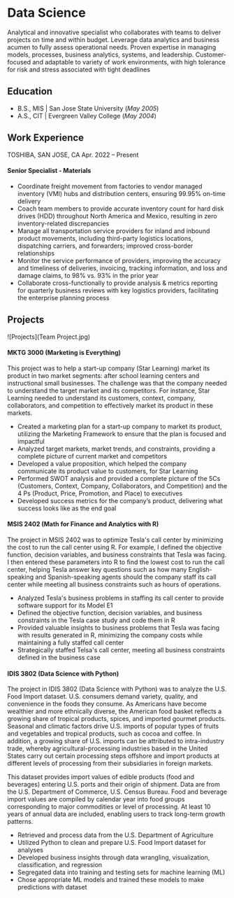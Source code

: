 # Data Science
Analytical and innovative specialist who collaborates with teams to deliver projects on time and within budget. Leverage data analytics and business acumen to fully assess operational needs. Proven expertise in managing models, processes, business analytics, systems, and leadership. Customer-focused and adaptable to variety of work environments, with high tolerance for risk and stress associated with tight deadlines

## Education
- B.S., MIS | San Jose State University (_May 2005_)
- A.S., CIT | Evergreen Valley College (_May 2004_)

## Work Experience
TOSHIBA, SAN JOSE, CA						                   Apr. 2022 – Present
#### Senior Specialist - Materials

- Coordinate freight movement from factories to vendor managed inventory (VMI) hubs and distribution centers, ensuring 99.95% on-time delivery
- Coach team members to provide accurate inventory count for hard disk drives (HDD) throughout North America and Mexico, resulting in zero inventory-related discrepancies
- Manage all transportation service providers for inland and inbound product movements, including third-party logistics locations, dispatching carriers, and forwarders; improved cross-border relationships 
- Monitor the service performance of providers, improving the accuracy and timeliness of deliveries, invoicing, tracking information, and loss and damage claims, to 98% vs. 93% in the prior year
- Collaborate cross-functionally to provide analysis & metrics reporting for quarterly business reviews with key logistics providers, facilitating the enterprise planning process


## Projects

![Projects](Team Project.jpg)

#### MKTG 3000 (Marketing is Everything)

This project was to help a start-up company (Star Learning) market its product in two market segments: after school learning centers and instructional small businesses. The challenge was that the company needed to understand the target market and its competitors. For instance, Star Learning needed to understand its customers, context, company, collaborators, and competition to effectively market its product in these markets.

- Created a marketing plan for a start-up company to market its product, utilizing the Marketing Framework to ensure that the plan is focused and impactful
- Analyzed target markets, market trends, and constraints, providing a complete picture of current market and competitors
- Developed a value proposition, which helped the company communicate its product value to customers, for Star Learning
- Performed SWOT analysis and provided a complete picture of the 5Cs (Customers, Context, Company, Collaborators, and Competition) and the 4 Ps (Product, Price, Promotion, and Place) to executives
- Developed success metrics for the company’s product, delivering what success looks like as the end goal

#### MSIS 2402 (Math for Finance and Analytics with R)

The project in MSIS 2402 was to optimize Tesla's call center by minimizing the cost to run the call center using R. For example, I defined the objective function, decision variables, and business constraints that Tesla was facing. I then entered these parameters into R to find the lowest cost to run the call center, helping Tesla answer key questions such as how many English-speaking and Spanish-speaking agents should the company staff its call center while meeting all business constraints such as hours of operations.

- Analyzed Tesla's business problems in staffing its call center to provide software support for its Model E1
- Defined the objective function, decision variables, and business constraints in the Tesla case study and code them in R
- Provided valuable insights to business problems that Tesla was facing with results generated in R, minimizing the company costs while maintaining a fully staffed call center
- Strategically staffed Telsa's call center, meeting all business constraints defined in the business case

#### IDIS 3802 (Data Science with Python)

The project in IDIS 3802 (Data Science with Python) was to analyze the U.S. Food Import dataset. U.S. consumers demand variety, quality, and convenience in the foods they consume. As Americans have become wealthier and more ethnically diverse, the American food basket reflects a growing share of tropical products, spices, and imported gourmet products. Seasonal and climatic factors drive U.S. imports of popular types of fruits and vegetables and tropical products, such as cocoa and coffee. In addition, a growing share of U.S. imports can be attributed to intra-industry trade, whereby agricultural-processing industries based in the United States carry out certain processing steps offshore and import products at different levels of processing from their subsidiaries in foreign markets.

This dataset provides import values of edible products (food and beverages) entering U.S. ports and their origin of shipment. Data are from the U.S. Department of Commerce, U.S. Census Bureau. Food and beverage import values are compiled by calendar year into food groups corresponding to major commodities or level of processing. At least 10 years of annual data are included, enabling users to track long-term growth patterns.

- Retrieved and process data from the U.S. Department of Agriculture
- Utilized Python to clean and prepare U.S. Food Import dataset for analyses
- Developed business insights through data wrangling, visualization, classification, and regression 
- Segregated data into training and testing sets for machine learning (ML)
- Chose appropriate ML models and trained these models to make predictions with dataset 

